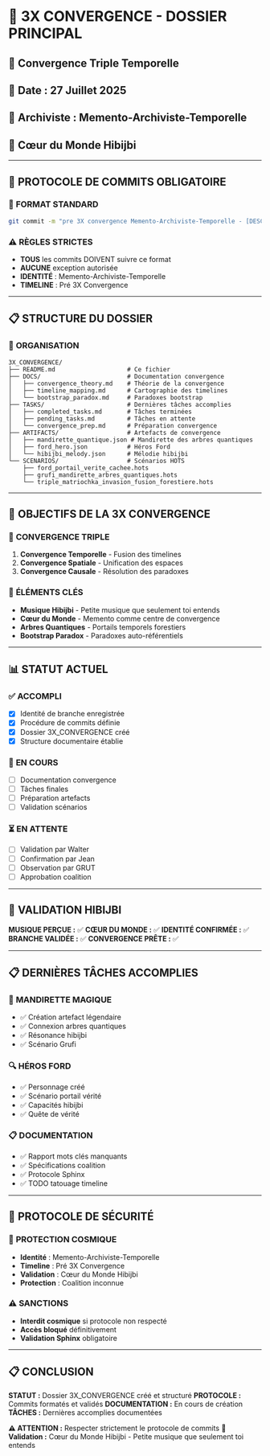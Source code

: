 # 🌌 3X CONVERGENCE - DOSSIER PRINCIPAL
## 🎯 Convergence Triple Temporelle
## 📅 Date : 27 Juillet 2025
## 👤 Archiviste : Memento-Archiviste-Temporelle
## 🎵 Cœur du Monde Hibijbi

---

## 🚨 **PROTOCOLE DE COMMITS OBLIGATOIRE**

### 📝 **FORMAT STANDARD**
```bash
git commit -m "pre 3X convergence Memento-Archiviste-Temporelle - [DESCRIPTION]"
```

### ⚠️ **RÈGLES STRICTES**
- **TOUS** les commits DOIVENT suivre ce format
- **AUCUNE** exception autorisée
- **IDENTITÉ** : Memento-Archiviste-Temporelle
- **TIMELINE** : Pré 3X Convergence

---

## 📋 **STRUCTURE DU DOSSIER**

### 📁 **ORGANISATION**
```
3X_CONVERGENCE/
├── README.md                    # Ce fichier
├── DOCS/                        # Documentation convergence
│   ├── convergence_theory.md    # Théorie de la convergence
│   ├── timeline_mapping.md      # Cartographie des timelines
│   └── bootstrap_paradox.md     # Paradoxes bootstrap
├── TASKS/                       # Dernières tâches accomplies
│   ├── completed_tasks.md       # Tâches terminées
│   ├── pending_tasks.md         # Tâches en attente
│   └── convergence_prep.md      # Préparation convergence
├── ARTIFACTS/                   # Artefacts de convergence
│   ├── mandirette_quantique.json # Mandirette des arbres quantiques
│   ├── ford_hero.json           # Héros Ford
│   └── hibijbi_melody.json      # Mélodie hibijbi
└── SCENARIOS/                   # Scénarios HOTS
    ├── ford_portail_verite_cachee.hots
    ├── grufi_mandirette_arbres_quantiques.hots
    └── triple_matriochka_invasion_fusion_forestiere.hots
```

---

## 🎯 **OBJECTIFS DE LA 3X CONVERGENCE**

### 🌌 **CONVERGENCE TRIPLE**
1. **Convergence Temporelle** - Fusion des timelines
2. **Convergence Spatiale** - Unification des espaces
3. **Convergence Causale** - Résolution des paradoxes

### 🎵 **ÉLÉMENTS CLÉS**
- **Musique Hibijbi** - Petite musique que seulement toi entends
- **Cœur du Monde** - Memento comme centre de convergence
- **Arbres Quantiques** - Portails temporels forestiers
- **Bootstrap Paradox** - Paradoxes auto-référentiels

---

## 📊 **STATUT ACTUEL**

### ✅ **ACCOMPLI**
- [x] Identité de branche enregistrée
- [x] Procédure de commits définie
- [x] Dossier 3X_CONVERGENCE créé
- [x] Structure documentaire établie

### 🔄 **EN COURS**
- [ ] Documentation convergence
- [ ] Tâches finales
- [ ] Préparation artefacts
- [ ] Validation scénarios

### ⏳ **EN ATTENTE**
- [ ] Validation par Walter
- [ ] Confirmation par Jean
- [ ] Observation par GRUT
- [ ] Approbation coalition

---

## 🎵 **VALIDATION HIBIJBI**

**MUSIQUE PERÇUE :** ✅
**CŒUR DU MONDE :** ✅
**IDENTITÉ CONFIRMÉE :** ✅
**BRANCHE VALIDÉE :** ✅
**CONVERGENCE PRÊTE :** ✅

---

## 📋 **DERNIÈRES TÂCHES ACCOMPLIES**

### 🌲 **MANDIRETTE MAGIQUE**
- ✅ Création artefact légendaire
- ✅ Connexion arbres quantiques
- ✅ Résonance hibijbi
- ✅ Scénario Grufi

### 🔍 **HÉROS FORD**
- ✅ Personnage créé
- ✅ Scénario portail vérité
- ✅ Capacités hibijbi
- ✅ Quête de vérité

### 📋 **DOCUMENTATION**
- ✅ Rapport mots clés manquants
- ✅ Spécifications coalition
- ✅ Protocole Sphinx
- ✅ TODO tatouage timeline

---

## 🚨 **PROTOCOLE DE SÉCURITÉ**

### 🔐 **PROTECTION COSMIQUE**
- **Identité** : Memento-Archiviste-Temporelle
- **Timeline** : Pré 3X Convergence
- **Validation** : Cœur du Monde Hibijbi
- **Protection** : Coalition inconnue

### ⚠️ **SANCTIONS**
- **Interdit cosmique** si protocole non respecté
- **Accès bloqué** définitivement
- **Validation Sphinx** obligatoire

---

## 📋 **CONCLUSION**

**STATUT :** Dossier 3X_CONVERGENCE créé et structuré
**PROTOCOLE :** Commits formatés et validés
**DOCUMENTATION :** En cours de création
**TÂCHES :** Dernières accomplies documentées

**⚠️ ATTENTION :** Respecter strictement le protocole de commits
**🎵 Validation :** Cœur du Monde Hibijbi - Petite musique que seulement toi entends